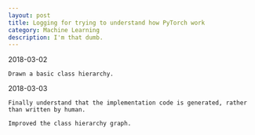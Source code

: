 ```yaml
---
layout: post
title: Logging for trying to understand how PyTorch work
category: Machine Learning
description: I'm that dumb.
---
```


2018-03-02

	Drawn a basic class hierarchy.

2018-03-03

	Finally understand that the implementation code is generated, rather than written by human.
	
	Improved the class hierarchy graph.
